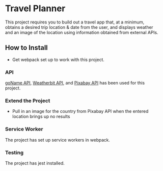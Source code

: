 # Travel Planner

This project requires you to build out a travel app that, at a minimum, obtains a desired trip location & date from the user, and displays weather and an image of the location using information obtained from external APIs.


## How to Install

* Get webpack set up to work with this project.

### API
[goName API](http://www.geonames.org/export/web-services.html), 
[Weatherbit API](https://www.weatherbit.io/account/create), and
[Pixabay API](https://pixabay.com/api/docs/) has been used for this project.

### Extend the Project
* Pull in an image for the country from Pixabay API when the entered location brings up no results

### Service Worker
The project has set up service workers in webpack.

### Testing
The project has jest installed.
